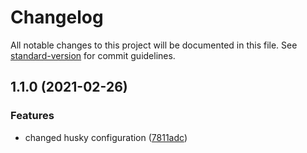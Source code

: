 # Changelog

All notable changes to this project will be documented in this file. See [standard-version](https://github.com/conventional-changelog/standard-version) for commit guidelines.

## 1.1.0 (2021-02-26)

### Features

- changed husky configuration ([7811adc](https://github.com/rogergoma96/bihotz-studio/commit/7811adcd691ad00274febd4d3cd3924270c28044))
